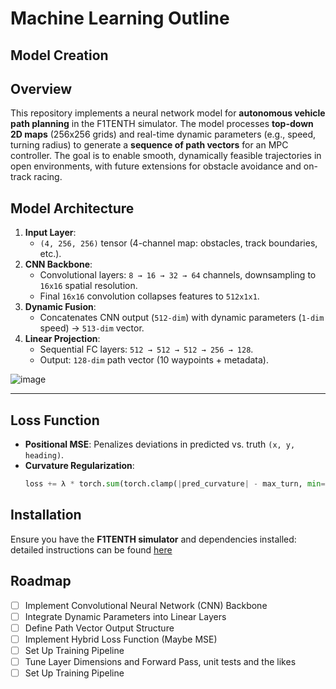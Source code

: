 # Machine Learning Outline

## Model Creation

## Overview
This repository implements a neural network model for **autonomous vehicle path planning** in the F1TENTH simulator. The model processes **top-down 2D maps** (256x256 grids) and real-time dynamic parameters (e.g., speed, turning radius) to generate a **sequence of path vectors** for an MPC controller. The goal is to enable smooth, dynamically feasible trajectories in open environments, with future extensions for obstacle avoidance and on-track racing.  

## Model Architecture  
1. **Input Layer**:  
   - `(4, 256, 256)` tensor (4-channel map: obstacles, track boundaries, etc.).  
2. **CNN Backbone**:  
   - Convolutional layers: `8 → 16 → 32 → 64` channels, downsampling to `16x16` spatial resolution.  
   - Final `16x16` convolution collapses features to `512x1x1`.  
3. **Dynamic Fusion**:  
   - Concatenates CNN output (`512-dim`) with dynamic parameters (`1-dim` speed) → `513-dim` vector.  
4. **Linear Projection**:  
   - Sequential FC layers: `512 → 512 → 512 → 256 → 128`.  
   - Output: `128-dim` path vector (10 waypoints + metadata).

![image](https://github.com/user-attachments/assets/6c9302a9-d1cb-4625-b945-776381f62dd1)


---

## Loss Function  
- **Positional MSE**: Penalizes deviations in predicted vs. truth `(x, y, heading)`.  
- **Curvature Regularization**:  
  ```python  
  loss += λ * torch.sum(torch.clamp(|pred_curvature| - max_turn, min=0) ** 2)  

## Installation
Ensure you have the **F1TENTH simulator** and dependencies installed: detailed instructions can be found [here](https://github.com/WE-Autopilot/f1tenth_gym)

## Roadmap
- [ ] Implement Convolutional Neural Network (CNN) Backbone
- [ ] Integrate Dynamic Parameters into Linear Layers
- [ ] Define Path Vector Output Structure
- [ ] Implement Hybrid Loss Function (Maybe MSE)
- [ ] Set Up Training Pipeline
- [ ] Tune Layer Dimensions and Forward Pass, unit tests and the likes
- [ ] Set Up Training Pipeline
